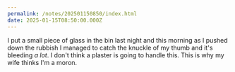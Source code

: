 ```yaml
---
permalink: /notes/202501150850/index.html
date: 2025-01-15T08:50:00.000Z
---
```


I put a small piece of glass in the bin last night and this morning as I pushed down the rubbish I managed to catch the knuckle of my thumb and it's bleeding _a lot_. I don't think a plaster is going to handle this. This is why my wife thinks I'm a moron.